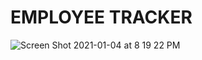 # EMPLOYEE TRACKER

![Screen Shot 2021-01-04 at 8 19 22 PM](https://user-images.githubusercontent.com/60681276/103599271-603e7b80-4eca-11eb-8fb2-90722338a6cd.png)